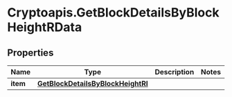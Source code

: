 # Cryptoapis.GetBlockDetailsByBlockHeightRData

## Properties

Name | Type | Description | Notes
------------ | ------------- | ------------- | -------------
**item** | [**GetBlockDetailsByBlockHeightRI**](GetBlockDetailsByBlockHeightRI.md) |  | 


